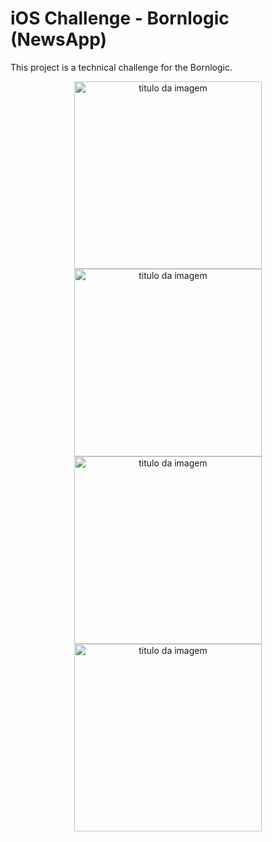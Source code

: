 
# iOS Challenge - Bornlogic (NewsApp)

This project is a technical challenge for the Bornlogic. 


<div align="center">
    <img width="300" title="titulo da imagem" src="https://i.postimg.cc/wM9KdRK6/Simulator-Screenshot-i-Phone-15-Pro-2024-05-13-at-23-10-55.png">


<div align="center">
    <img width="300" title="titulo da imagem" src="https://i.postimg.cc/RFRsKP8B/Simulator-Screenshot-i-Phone-15-Pro-2024-05-13-at-23-11-37.png">


<div align="center">
    <img width="300" title="titulo da imagem" src="https://i.postimg.cc/9FV9vmrJ/Simulator-Screenshot-i-Phone-15-Pro-2024-05-13-at-23-11-19.png">


<div align="center">
    <img width="300" title="titulo da imagem" src="https://i.postimg.cc/5yptcMRR/Simulator-Screenshot-i-Phone-15-Pro-2024-05-13-at-23-11-50.png">
